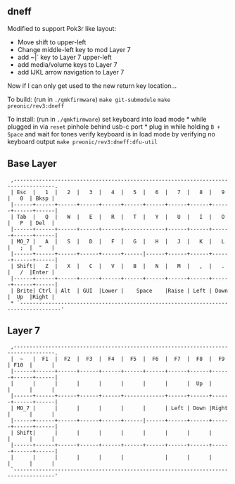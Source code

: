 ## dneff

Modified to support Pok3r like layout:

* Move shift to upper-left
* Change middle-left key to mod Layer 7
* add ~|` key to Layer 7 upper-left
* add media/volume keys to Layer 7
* add IJKL arrow navigation to Layer 7

Now if I can only get used to the new return key location...

To build:
(run in `./qmkfirmware`)
    `make git-submodule`
    `make preonic/rev3:dneff`

To install:
(run in `./qmkfirmware`)
    set keyboard into load mode
        * while plugged in via `reset` pinhole behind usb-c port
        * plug in while holding `B + Space` and wait for tones
    verify keyboard is in load mode by verifying no keyboard output
    `make preonic/rev3:dneff:dfu-util`

## Base Layer
```
 ,-----------------------------------------------------------------------------------.
 | Esc  |   1  |   2  |   3  |   4  |   5  |   6  |   7  |   8  |   9  |   0  | Bksp |
 |------+------+------+------+------+------+------+------+------+------+------+------|
 | Tab  |   Q  |   W  |   E  |   R  |   T  |   Y  |   U  |   I  |   O  |   P  | Del  |
 |------+------+------+------+------+-------------+------+------+------+------+------|
 | MO_7 |   A  |   S  |   D  |   F  |   G  |   H  |   J  |   K  |   L  |   ;  |  "   |
 |------+------+------+------+------+------|------+------+------+------+------+------|
 | Shift|   Z  |   X  |   C  |   V  |   B  |   N  |   M  |   ,  |   .  |   /  |Enter |
 |------+------+------+------+------+------+------+------+------+------+------+------|
 | Brite| Ctrl | Alt  | GUI  |Lower |    Space    |Raise | Left | Down |  Up  |Right |
 * `-----------------------------------------------------------------------------------'
 ```

## Layer 7
```
 ,-----------------------------------------------------------------------------------.
 |  ~   |  F1  |  F2  |  F3  |  F4  |  F5  |  F6  |  F7  |  F8  |  F9  | F10  |      |
 |------+------+------+------+------+------+------+------+------+------+------+------|
 |      |      |      |      |      |      |      |      |  Up  |      |      |      |
 |------+------+------+------+------+-------------+------+------+------+------+------|
 | MO_7 |      |      |      |      |      |      | Left | Down |Right |      |      |
 |------+------+------+------+------+------|------+------+------+------+------+------|
 | Shift|      |      |      |      |      |      |      |      |      |      |      |
 |------+------+------+------+------+------+------+------+------+------+------+------|
 |      |      |      |      |      |             |      |      |      |      |      |
 `-----------------------------------------------------------------------------------'
```
